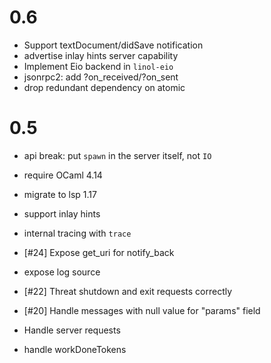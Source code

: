 

# 0.6

- Support textDocument/didSave notification
- advertise inlay hints server capability
- Implement Eio backend in `linol-eio`
- jsonrpc2: add ?on_received/?on_sent
- drop redundant dependency on atomic

# 0.5

- api break: put `spawn` in the server itself, not `IO`

- require OCaml 4.14
- migrate to lsp 1.17
- support inlay hints
- internal tracing with `trace`
- [#24] Expose get_uri for notify_back
- expose log source
- [#22] Threat shutdown and exit requests correctly
- [#20] Handle messages with null value for  "params" field
- Handle server requests
- handle workDoneTokens
